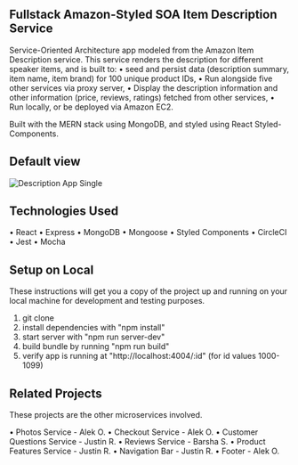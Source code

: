 ## Fullstack Amazon-Styled SOA Item Description Service 

Service-Oriented Architecture app modeled from the Amazon Item Description service. This service renders 
the description for different speaker items, and is built to:
  • seed and persist data (description summary, item name, item brand) for 100 unique product IDs,
  • Run alongside five other services via proxy server,
  • Display the description information and other information (price, reviews, ratings) fetched from other services,
  • Run locally, or be deployed via Amazon EC2.
  
Built with the MERN stack using MongoDB, and styled using React Styled-Components. 

## Default view 

  ![Description App Single](https://user-images.githubusercontent.com/66794449/118710808-0b960000-b7dc-11eb-95ca-7adc7331bd8a.jpg)
  
## Technologies Used

• React
• Express
• MongoDB
• Mongoose
• Styled Components
• CircleCI
• Jest
• Mocha
  
## Setup on Local

These instructions will get you a copy of the project up and running on your local machine for development and testing purposes.

1. git clone 
2. install dependencies with "npm install"
3. start server with "npm run server-dev"
4. build bundle by running "npm run build"
5. verify app is running at "http://localhost:4004/:id" (for id values 1000-1099)

## Related Projects

These projects are the other microservices involved. 

• Photos Service - Alek O.
• Checkout Service - Alek O.
• Customer Questions Service - Justin R.
• Reviews Service - Barsha S.
• Product Features Service - Justin R.
• Navigation Bar - Justin R.
• Footer - Alek O.


